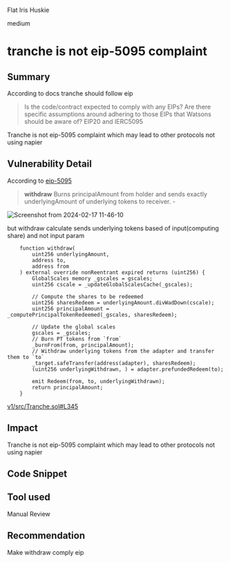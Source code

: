 Flat Iris Huskie

medium

# tranche is not eip-5095 complaint

## Summary
According to docs tranche should follow eip
> Is the code/contract expected to comply with any EIPs? Are there specific assumptions around adhering to those EIPs that Watsons should be aware of?
> EIP20 and IERC5095

Tranche is not eip-5095 complaint which may lead to other protocols not using napier
## Vulnerability Detail
According to [eip-5095](https://eips.ethereum.org/EIPS/eip-5095#withdraw)
> **withdraw**
Burns principalAmount from holder and sends exactly underlyingAmount of underlying tokens to receiver. - 

![Screenshot from 2024-02-17 11-46-10](https://github.com/sherlock-audit/2024-01-napier-tennisruvo/assets/1297456/9e8604c5-1cbf-478b-9527-e68e9e8b8809)

but withdraw calculate sends underlying tokens based of input(computing share) and not input param
```solidity
    function withdraw(
        uint256 underlyingAmount,
        address to,
        address from
    ) external override nonReentrant expired returns (uint256) {
        GlobalScales memory _gscales = gscales;
        uint256 cscale = _updateGlobalScalesCache(_gscales);

        // Compute the shares to be redeemed
        uint256 sharesRedeem = underlyingAmount.divWadDown(cscale);
        uint256 principalAmount = _computePrincipalTokenRedeemed(_gscales, sharesRedeem);

        // Update the global scales
        gscales = _gscales;
        // Burn PT tokens from `from`
        _burnFrom(from, principalAmount);
        // Withdraw underlying tokens from the adapter and transfer them to `to`
        _target.safeTransfer(address(adapter), sharesRedeem);
        (uint256 underlyingWithdrawn, ) = adapter.prefundedRedeem(to);

        emit Redeem(from, to, underlyingWithdrawn);
        return principalAmount;
    }
```
[v1/src/Tranche.sol#L345](https://github.com/sherlock-audit/2024-01-napier/blob/3ba0b38b63a2658bcb1596a1f0fee13c46176301/napier-v1/src/Tranche.sol#L345)
## Impact
Tranche is not eip-5095 complaint which may lead to other protocols not using napier

## Code Snippet

## Tool used

Manual Review

## Recommendation
Make withdraw comply eip